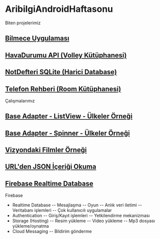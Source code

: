# AribilgiAndroidHaftasonu

Biten projelerimiz
## <a href="https://github.com/serifgungor/AribilgiAndroidHaftasonu/blob/main/BilmeceUygulamasi.zip">Bilmece Uygulaması</a>
## <a href="https://github.com/serifgungor/AribilgiAndroidHaftasonu/blob/main/HavaDurumuAPI.zip">HavaDurumu API (Volley Kütüphanesi)</a>
## <a href="https://github.com/serifgungor/AribilgiAndroidHaftasonu/blob/main/proje_NotDefteriSQLite_09042022.zip">NotDefteri SQLite (Harici Database)</a>
## <a href="https://github.com/serifgungor/AribilgiAndroidHaftasonu/blob/main/proje_RoomKutuphanesi_23042022.zip">Telefon Rehberi (Room Kütüphanesi)</a>

Çalışmalarımız

## <a href="https://github.com/serifgungor/AribilgiAndroidHaftasonu/blob/main/BaseAdapter_Ulkeler.zip">Base Adapter - ListView - Ülkeler Örneği</a>
## <a href="https://github.com/serifgungor/AribilgiAndroidHaftasonu/blob/main/BaseAdapter_Spinner.zip">Base Adapter - Spinner - Ülkeler Örneği</a>
## <a href="https://github.com/serifgungor/AribilgiAndroidHaftasonu/blob/main/VizyondakiFilmler.zip">Vizyondaki Filmler Örneği</a>
## <a href="https://github.com/serifgungor/AribilgiAndroidHaftasonu/blob/main/JsonReadFromUrl.zip">URL'den JSON İçeriği Okuma</a>
## <a href="https://github.com/serifgungor/AribilgiAndroidHaftasonu/blob/main/FirebaseRealtimeDatabase_OgrencilerOrnegi_23042022.zip">Firebase Realtime Database</a>


Firebase
- Realtime Database
-- Mesajlaşma
-- Oyun
-- Anlık veri iletimi
-- Veritabanı işlemleri
-- Çok kullanıcılı uygulamalar
- Authentication
-- Giriş/Kayıt işlemleri
-- Yetkilendirme mekanizması
- Storage (Hosting)
-- Resim yükleme
-- Video yükleme
-- Mp3 dosyası yükleme/oynatma
- Cloud Messaging
-- Bildirim gönderme

